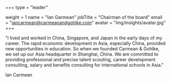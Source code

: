 +++
type = "leader"

weight = 1
name = "Ian Garmean"
jobTitle = "Chairman of the board"
email = "iancarmean@carmeanandgohlke.com"
avatar = "img/insights/avatar.jpg"
+++

"I lived and worked in China, Singapore, and Japan in the early days of my career. The rapid economic development in Asia, especially China, provided new opportunities in education. So when we founded Carmean & Gohlke, we set up our Asia headquarter in Shanghai, China. We are committed to providing professional and precise talent scouting, career development consulting, salary and benefits consulting for international schools in Asia."

<p class="text-right">
   Ian Carmean
</p>
